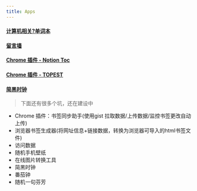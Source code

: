 ```yaml
---
title: Apps
---
```


#### [计算机相关?单词本](/cs_english)
#### [留言墙](/comment/)
#### [Chrome 插件 - Notion Toc](https://github.com/scarsu/Notion-Chrome-Toc-Extension)
#### [Chrome 插件 - TOPEST](https://github.com/scarsu/Topest-Chrome-Extension)
#### <a href="/asset/clock.html" target="_blank">简黑时钟</a>

> 下面还有很多个坑，还在建设中

- Chrome 插件：书签同步助手(使用gist 拉取数据/上传数据/监控书签更改自动上传)
- 浏览器书签生成器(将网址信息+链接数据，转换为浏览器可导入的html书签文件)
- 访问数据
- 随机手机壁纸
- 在线图片转换工具
- 简黑时钟
- 番茄钟
- 随机一句芬芳

<!-- #### 7.愿望清单 -->
<!-- ```js
//有想的请联系我邮箱  scarsu001@gmail.com
``` -->